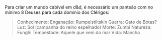 Para criar um mundo cabível em d&d, é necessário um panteão
com no mínimo 8 Deuses para cada domínio dos Clérigos:
> Conhecimento: 
> Enganação: Rumpelstiltskin
> Guerra: Gato de Botas?
> Luz: Sol (campanha do reino espelhado)
> Morte: Zumbi
> Natureza: Funghi
> Tempestade: Aquele que vem do mar
> Vida: Mancha